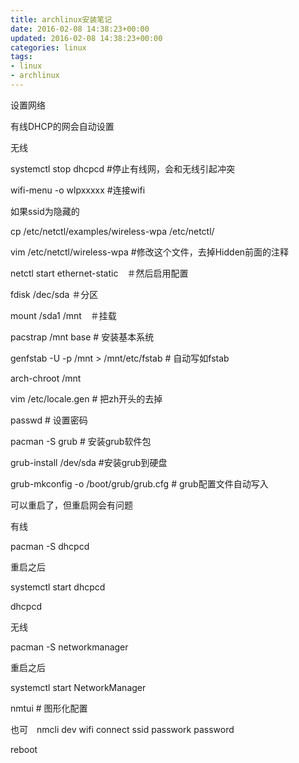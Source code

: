 ```yaml
---
title: archlinux安装笔记
date: 2016-02-08 14:38:23+00:00
updated: 2016-02-08 14:38:23+00:00
categories: linux
tags:
- linux
- archlinux
---
```


设置网络

有线DHCP的网会自动设置

无线

systemctl stop dhcpcd #停止有线网，会和无线引起冲突

wifi-menu -o wlpxxxxx #连接wifi

如果ssid为隐藏的

cp /etc/netctl/examples/wireless-wpa /etc/netctl/

vim /etc/netctl/wireless-wpa #修改这个文件，去掉Hidden前面的注释

netctl start ethernet-static　＃然后启用配置

fdisk /dec/sda ＃分区

mount /sda1 /mnt　＃挂载

pacstrap /mnt base # 安装基本系统

genfstab -U -p /mnt > /mnt/etc/fstab # 自动写如fstab

arch-chroot /mnt

vim /etc/locale.gen # 把zh开头的去掉

passwd # 设置密码

pacman -S grub # 安装grub软件包

grub-install /dev/sda #安装grub到硬盘

grub-mkconfig -o /boot/grub/grub.cfg # grub配置文件自动写入

可以重启了，但重启网会有问题

有线

pacman -S dhcpcd

重启之后

systemctl start dhcpcd

dhcpcd

无线

pacman -S networkmanager

重启之后

systemctl start NetworkManager

nmtui # 图形化配置

也可　nmcli dev wifi connect ssid passwork password

reboot


